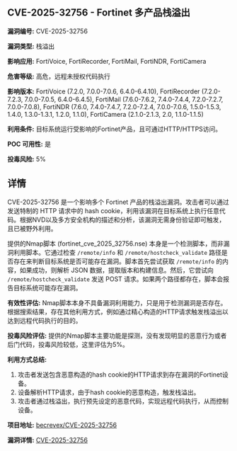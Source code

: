 ## CVE-2025-32756 - Fortinet 多产品栈溢出

**漏洞编号:** CVE-2025-32756

**漏洞类型:** 栈溢出

**影响应用:** FortiVoice, FortiRecorder, FortiMail, FortiNDR, FortiCamera

**危害等级:** 高危，远程未授权代码执行

**影响版本:** FortiVoice (7.2.0, 7.0.0-7.0.6, 6.4.0-6.4.10), FortiRecorder (7.2.0-7.2.3, 7.0.0-7.0.5, 6.4.0-6.4.5), FortiMail (7.6.0-7.6.2, 7.4.0-7.4.4, 7.2.0-7.2.7, 7.0.0-7.0.8), FortiNDR (7.6.0, 7.4.0-7.4.7, 7.2.0-7.2.4, 7.0.0-7.0.6, 1.5.0-1.5.3, 1.4.0, 1.3.0-1.3.1, 1.2.0, 1.1.0), FortiCamera (2.1.0-2.1.3, 2.0, 1.1.0-1.1.5)

**利用条件:** 目标系统运行受影响的Fortinet产品，且可通过HTTP/HTTPS访问。

**POC 可用性:** 是

**投毒风险:** 5%

## 详情

CVE-2025-32756 是一个影响多个 Fortinet 产品的栈溢出漏洞。攻击者可以通过发送特制的 HTTP 请求中的 hash cookie，利用该漏洞在目标系统上执行任意代码。根据NVD以及多方安全机构的描述和分析，该漏洞无需身份验证即可触发，且已被野外利用。 

提供的Nmap脚本 (fortinet_cve_2025_32756.nse) 本身是一个检测脚本，而非漏洞利用脚本。它通过检查 `/remote/info` 和 `/remote/hostcheck_validate` 路径是否存在来判断目标系统是否可能存在漏洞。脚本首先尝试获取 `/remote/info` 的内容，如果成功，则解析 JSON 数据，提取版本和构建信息。然后，它尝试向 `/remote/hostcheck_validate` 发送 POST 请求。如果两个路径都存在，脚本会报告目标系统可能存在漏洞。

**有效性评估:**
Nmap脚本本身不具备漏洞利用能力，只是用于检测漏洞是否存在。根据搜索结果，存在其他利用方式，例如通过精心构造的HTTP请求触发栈溢出以达到远程代码执行的目的。

**投毒风险评估:**
提供的Nmap脚本主要功能是探测，没有发现明显的恶意行为或者后门代码，投毒风险较低，这里评估为5%。

**利用方式总结:**
1.  攻击者发送包含恶意构造的hash cookie的HTTP请求到存在漏洞的Fortinet设备。
2.  设备解析HTTP请求，由于hash cookie的恶意构造，触发栈溢出。
3.  攻击者通过栈溢出，执行预先设定的恶意代码，实现远程代码执行，从而控制设备。

**项目地址:** [becrevex/CVE-2025-32756](https://github.com/becrevex/CVE-2025-32756)

**漏洞详情:** [CVE-2025-32756](https://nvd.nist.gov/vuln/detail/CVE-2025-32756)